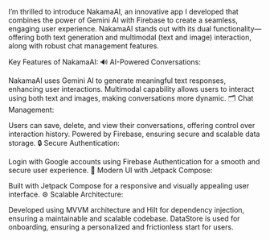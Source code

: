 I’m thrilled to introduce NakamaAI, an innovative app I developed that combines the power of Gemini AI with Firebase to create a seamless, engaging user experience. NakamaAI stands out with its dual functionality—offering both text generation and multimodal (text and image) interaction, along with robust chat management features.

Key Features of NakamaAI:
🔊 AI-Powered Conversations:

NakamaAI uses Gemini AI to generate meaningful text responses, enhancing user interactions.
Multimodal capability allows users to interact using both text and images, making conversations more dynamic.
🗂️ Chat Management:

Users can save, delete, and view their conversations, offering control over interaction history.
Powered by Firebase, ensuring secure and scalable data storage.
🔒 Secure Authentication:

Login with Google accounts using Firebase Authentication for a smooth and secure user experience.
🎨 Modern UI with Jetpack Compose:

Built with Jetpack Compose for a responsive and visually appealing user interface.
⚙️ Scalable Architecture:

Developed using MVVM architecture and Hilt for dependency injection, ensuring a maintainable and scalable codebase.
DataStore is used for onboarding, ensuring a personalized and frictionless start for users.
